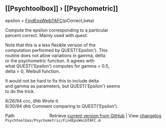 ## [[Psychtoolbox]] &#8250; [[Psychometric]]

epsilon = [FindEpsWeibTAFC](FindEpsWeibTAFC)(pCorrect,beta)  
  
Compute the epsilon corresponding to a particular  
percent correct.  Mainly used with quest.  
  
Note that this is a less flexible version of the  
computation performed by QUEST('Epsilon').  This  
routine does not allow variations in gamma, delta  
or the psychometric function.  It agrees with  
what QUEST('Epsilon') computes for gamma = 0.5,  
delta = 0, Weibull function.  
  
It would not be hard to fix this to include delta  
and gamma as parameters, but QUEST('Epsilon') seems  
to do the trick.  
  
8/26/94     ccc, dhb        Wrote it.  
8/30/94     dhb                 Comment comparing to QUEST('Epsilon').  




<div class="code_header" style="text-align:right;">
  <span style="float:left;">Path&nbsp;&nbsp;</span> <span class="counter">Retrieve <a href=
  "https://raw.github.com/Psychtoolbox-3/Psychtoolbox-3/beta/Psychtoolbox/Psychometric/FindEpsWeibTAFC.m">current version from GitHub</a> | View <a href=
  "https://github.com/Psychtoolbox-3/Psychtoolbox-3/commits/beta/Psychtoolbox/Psychometric/FindEpsWeibTAFC.m">changelog</a></span>
</div>
<div class="code">
  <code>Psychtoolbox/Psychometric/FindEpsWeibTAFC.m</code>
</div>

